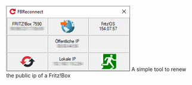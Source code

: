 ![FBReconnect screenshot](/screenshot.png?raw=true "FBReconnect screenshot")
A simple tool to renew the public ip of a Fritz!Box
